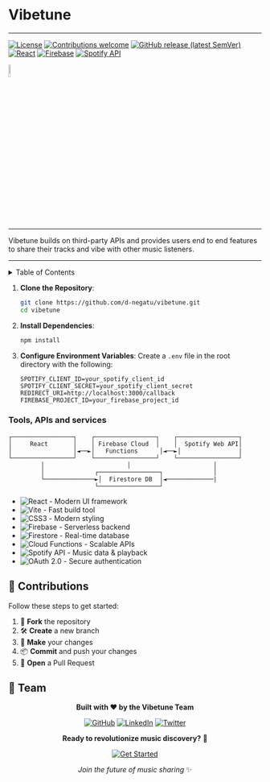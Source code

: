 # Vibetune

---
[![License](https://img.shields.io/github/license/d-negatu/vibetune)](LICENSE)
[![Contributions welcome](https://img.shields.io/badge/contributions-welcome-brightgreen)](https://github.com/d-negatu/vibetune/blob/main/CONTRIBUTING.md)
[![GitHub release (latest SemVer)](https://img.shields.io/github/v/release/d-negatu/vibetune)](https://github.com/d-negatu/vibetune/releases)
[![React](https://img.shields.io/badge/React-18.0-blue.svg)](https://reactjs.org/)
[![Firebase](https://img.shields.io/badge/Firebase-Cloud-orange.svg)](https://firebase.google.com/)
[![Spotify API](https://img.shields.io/badge/Spotify-API-green.svg)](https://developer.spotify.com/)

<div style="width: 50px; height: auto;">
  <img src="https://github.com/user-attachments/assets/710b7038-923d-4020-b2bd-bbb59e8ab650" style="width: 8%; height: auto;" alt="VibeTune Logo" />
</div>

---
Vibetune builds on third-party APIs and provides users end to end features to share their tracks and vibe with other music listeners.

---


<!-- TABLE OF CONTENTS -->
<details>
  <summary>Table of Contents</summary>
  <ol>
    <li>
      <a href="#about-the-project">About The Project</a>
      <ul>
        <li><a href="#built-with">Built With</a></li>
      </ul>
    </li>
    <li>
      <a href="#getting-started">Getting Started</a>
      <ul>
        <li><a href="#prerequisites">Prerequisites</a></li>
        <li><a href="#installation">Installation</a></li>
      </ul>
    </li>
    <li><a href="#usage">Usage</a></li>
    <li><a href="#roadmap">Roadmap</a></li>
    <li><a href="#contributing">Contributing</a></li>
    <li><a href="#license">License</a></li>
    <li><a href="#contact">Contact</a></li>
    <li><a href="#acknowledgments">Acknowledgments</a></li>
  </ol>
</details>



1. **Clone the Repository**:
    ```bash
    git clone https://github.com/d-negatu/vibetune.git
    cd vibetune
    ```

2. **Install Dependencies**:
    ```bash
    npm install
    ```

3. **Configure Environment Variables**:
    Create a `.env` file in the root directory with the following:
    ```env
    SPOTIFY_CLIENT_ID=your_spotify_client_id
    SPOTIFY_CLIENT_SECRET=your_spotify_client_secret
    REDIRECT_URI=http://localhost:3000/callback
    FIREBASE_PROJECT_ID=your_firebase_project_id
    ```


### **Tools, APIs and services**

```
┌─────────────────┐    ┌─────────────────┐    ┌─────────────────┐
│     React       │    │ Firebase Cloud  │    │  Spotify Web API│
│                 │◄──►│   Functions      │◄──►│                |
└─────────────────┘    └─────────────────┘    └─────────────────┘
         │                       │                       │
         │              ┌─────────────────┐              │
         └──────────────►│  Firestore DB  │◄─────────────|
                        └─────────────────┘
```
- ![React](https://img.shields.io/badge/React-18.0-61DAFB?logo=react) - Modern UI framework
- ![Vite](https://img.shields.io/badge/Vite-4.0-646CFF?logo=vite) - Fast build tool
- ![CSS3](https://img.shields.io/badge/CSS3-Glassmorphism-1572B6?logo=css3) - Modern styling
- ![Firebase](https://img.shields.io/badge/Firebase-Cloud-FFCA28?logo=firebase) - Serverless backend
- ![Firestore](https://img.shields.io/badge/Firestore-Database-FFCA28?logo=firebase) - Real-time database
- ![Cloud Functions](https://img.shields.io/badge/Cloud_Functions-Serverless-4285F4?logo=google-cloud) - Scalable APIs
- ![Spotify API](https://img.shields.io/badge/Spotify-Web_API-1DB954?logo=spotify) - Music data & playback
- ![OAuth 2.0](https://img.shields.io/badge/OAuth-2.0-000000) - Secure authentication

## 🙌 Contributions

Follow these steps to get started:

1. 🍴 **Fork** the repository  
2. 🛠️ **Create** a new branch  
3. 🧪 **Make** your changes  
4. 📦 **Commit** and push your changes  
5. 🔁 **Open** a Pull Request


## 👥 **Team**

<div align="center">
  
  **Built with ❤️ by the Vibetune Team**
  
  [![GitHub](https://img.shields.io/badge/GitHub-100000?style=for-the-badge&logo=github&logoColor=white)](https://github.com/d-negatu)
  [![LinkedIn](https://img.shields.io/badge/LinkedIn-0077B5?style=for-the-badge&logo=linkedin&logoColor=white)](https://linkedin.com/in/your-profile)
  [![Twitter](https://img.shields.io/badge/Twitter-1DA1F2?style=for-the-badge&logo=twitter&logoColor=white)](https://twitter.com/vibetune)
  
</div>


<div align="center">
  
  **Ready to revolutionize music discovery?** 🎵
  
  [![Get Started](https://img.shields.io/badge/Get_Started-Now-1DB954?style=for-the-badge&logo=spotify)](https://github.com/d-negatu/vibetune#quick-start)
  
  *Join the future of music sharing* ✨
  
</div>
